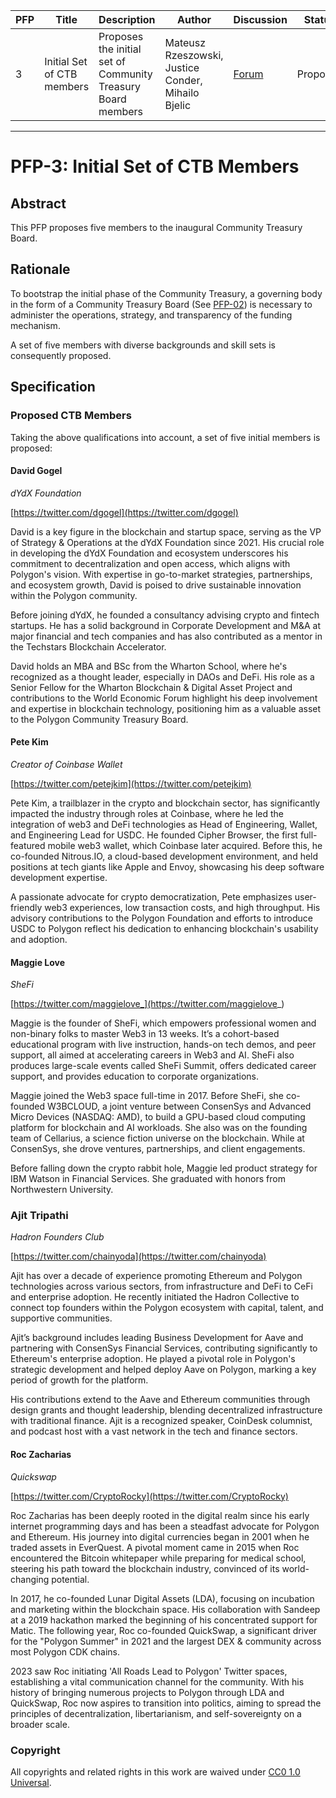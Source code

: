 | PFP               | Title                           | Description          | Author                        | Discussion | Status | Type                                     | Date                  |
|-------------------|---------------------------------|----------------------|-------------------------------|------------|--------|------------------------------------------|-----------------------|
| 3 | Initial Set of CTB members | Proposes the initial set of Community Treasury Board members | Mateusz Rzeszowski, Justice Conder, Mihailo Bjelic | [Forum](https://forum.polygon.technology/t/pfp-3-initial-set-of-ctb-members/13761) | Proposed | Community Treasury Board | 2024-04-11
---

# PFP-3: Initial Set of CTB Members


## Abstract

This PFP proposes five members to the inaugural Community Treasury Board. 


## Rationale

To bootstrap the initial phase of the Community Treasury, a governing body in the form of a Community Treasury Board (See [PFP-02](https://github.com/0xPolygon/Polygon-Funding-Proposals/blob/main/PFPs/PFP-02.md)) is necessary to administer the operations, strategy, and transparency of the funding mechanism.

A set of five members with diverse backgrounds and skill sets is consequently proposed. 


## Specification


### Proposed CTB Members

Taking the above qualifications into account, a set of five initial members is proposed:


#### David Gogel 

_dYdX Foundation_

[https://twitter.com/dgogel](https://twitter.com/dgogel) 

David is a key figure in the blockchain and startup space, serving as the VP of Strategy & Operations at the dYdX Foundation since 2021. His crucial role in developing the dYdX Foundation and ecosystem underscores his commitment to decentralization and open access, which aligns with Polygon's vision. With expertise in go-to-market strategies, partnerships, and ecosystem growth, David is poised to drive sustainable innovation within the Polygon community.

Before joining dYdX, he founded a consultancy advising crypto and fintech startups. He has a solid background in Corporate Development and M&A at major financial and tech companies and has also contributed as a mentor in the Techstars Blockchain Accelerator.

David holds an MBA and BSc from the Wharton School, where he's recognized as a thought leader, especially in DAOs and DeFi. His role as a Senior Fellow for the Wharton Blockchain & Digital Asset Project and contributions to the World Economic Forum highlight his deep involvement and expertise in blockchain technology, positioning him as a valuable asset to the Polygon Community Treasury Board.


#### Pete Kim

_Creator of Coinbase Wallet_

[https://twitter.com/petejkim](https://twitter.com/petejkim)

Pete Kim, a trailblazer in the crypto and blockchain sector, has significantly impacted the industry through roles at Coinbase, where he led the integration of web3 and DeFi technologies as Head of Engineering, Wallet, and Engineering Lead for USDC. He founded Cipher Browser, the first full-featured mobile web3 wallet, which Coinbase later acquired. Before this, he co-founded Nitrous.IO, a cloud-based development environment, and held positions at tech giants like Apple and Envoy, showcasing his deep software development expertise.

A passionate advocate for crypto democratization, Pete emphasizes user-friendly web3 experiences, low transaction costs, and high throughput. His advisory contributions to the Polygon Foundation and efforts to introduce USDC to Polygon reflect his dedication to enhancing blockchain's usability and adoption.


#### Maggie Love

_SheFi_

[https://twitter.com/maggielove_](https://twitter.com/maggielove_)

Maggie is the founder of SheFi, which empowers professional women and non-binary folks to master Web3 in 13 weeks. It’s a cohort-based educational program with live instruction, hands-on tech demos, and peer support, all aimed at accelerating careers in Web3 and AI. SheFi also produces large-scale events called SheFi Summit, offers dedicated career support, and provides education to corporate organizations. 

Maggie joined the Web3 space full-time in 2017. Before SheFi, she co-founded W3BCLOUD, a joint venture between ConsenSys and Advanced Micro Devices (NASDAQ: AMD), to build a GPU-based cloud computing platform for blockchain and AI workloads. She also was on the founding team of Cellarius, a science fiction universe on the blockchain. While at ConsenSys, she drove ventures, partnerships, and client engagements. 

Before falling down the crypto rabbit hole, Maggie led product strategy for IBM Watson in Financial Services. She graduated with honors from Northwestern University. 


### Ajit Tripathi

_Hadron Founders Club_

[https://twitter.com/chainyoda](https://twitter.com/chainyoda) 

Ajit has over a decade of experience promoting Ethereum and Polygon technologies across various sectors, from infrastructure and DeFi to CeFi and enterprise adoption. He recently initiated the Hadron Collective to connect top founders within the Polygon ecosystem with capital, talent, and supportive communities. 

Ajit’s background includes leading Business Development for Aave and partnering with ConsenSys Financial Services, contributing significantly to Ethereum's enterprise adoption. He played a pivotal role in Polygon's strategic development and helped deploy Aave on Polygon, marking a key period of growth for the platform.

His contributions extend to the Aave and Ethereum communities through design grants and thought leadership, blending decentralized infrastructure with traditional finance. Ajit is a recognized speaker, CoinDesk columnist, and podcast host with a vast network in the tech and finance sectors.


#### Roc Zacharias

_Quickswap_

[https://twitter.com/CryptoRocky](https://twitter.com/CryptoRocky) 

Roc Zacharias has been deeply rooted in the digital realm since his early internet programming days and has been a steadfast advocate for Polygon and Ethereum. His journey into digital currencies began in 2001 when he traded assets in EverQuest. A pivotal moment came in 2015 when Roc encountered the Bitcoin whitepaper while preparing for medical school, steering his path toward the blockchain industry, convinced of its world-changing potential.

In 2017, he co-founded Lunar Digital Assets (LDA), focusing on incubation and marketing within the blockchain space. His collaboration with Sandeep at a 2019 hackathon marked the beginning of his concentrated support for Matic. The following year, Roc co-founded QuickSwap, a significant driver for the "Polygon Summer" in 2021 and the largest DEX & community across most Polygon CDK chains.

2023 saw Roc initiating 'All Roads Lead to Polygon' Twitter spaces, establishing a vital communication channel for the community. With his history of bringing numerous projects to Polygon through LDA and QuickSwap, Roc now aspires to transition into politics, aiming to spread the principles of decentralization, libertarianism, and self-sovereignty on a broader scale.


### Copyright

All copyrights and related rights in this work are waived under [CC0 1.0 Universal](https://creativecommons.org/publicdomain/zero/1.0/legalcode).
